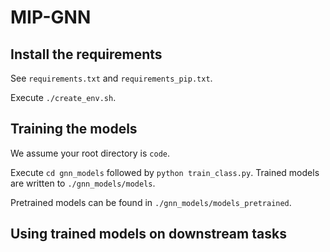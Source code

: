 # MIP-GNN


## Install the requirements

See `requirements.txt` and `requirements_pip.txt`.

Execute `./create_env.sh`.

## Training the models

We assume your root directory is `code`.

Execute `cd gnn_models` followed by `python train_class.py`. Trained models are written to `./gnn_models/models`.

Pretrained models can be found in `./gnn_models/models_pretrained`.

## Using trained models on downstream tasks



